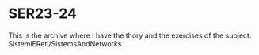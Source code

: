 # SER23-24
This is the archive where I have the thory and the exercises of the subject: SistemiEReti/SistemsAndNetworks
